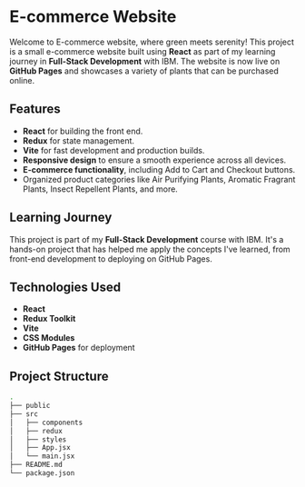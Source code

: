 # E-commerce Website 

Welcome to E-commerce website, where green meets serenity! This project is a small e-commerce website built using **React** as part of my learning journey in **Full-Stack Development** with IBM. The website is now live on **GitHub Pages** and showcases a variety of plants that can be purchased online.

## Features

- **React** for building the front end.
- **Redux** for state management.
- **Vite** for fast development and production builds.
- **Responsive design** to ensure a smooth experience across all devices.
- **E-commerce functionality**, including Add to Cart and Checkout buttons.
- Organized product categories like Air Purifying Plants, Aromatic Fragrant Plants, Insect Repellent Plants, and more.

## Learning Journey

This project is part of my **Full-Stack Development** course with IBM. It's a hands-on project that has helped me apply the concepts I've learned, from front-end development to deploying on GitHub Pages.

## Technologies Used

- **React**
- **Redux Toolkit**
- **Vite**
- **CSS Modules**
- **GitHub Pages** for deployment

## Project Structure

```bash
.
├── public
├── src
│   ├── components
│   ├── redux
│   ├── styles
│   ├── App.jsx
│   └── main.jsx
├── README.md
└── package.json


